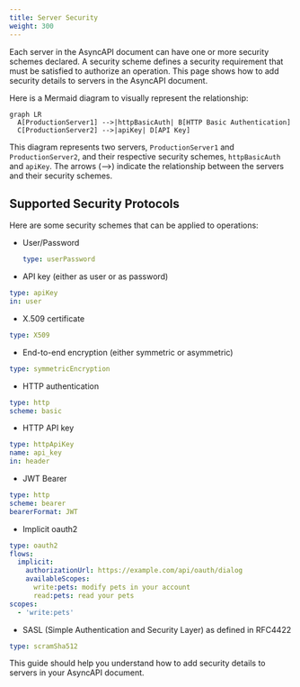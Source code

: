 ```yaml
---
title: Server Security 
weight: 300
---
```


Each server in the AsyncAPI document can have one or more security schemes declared. A security scheme defines a security requirement that must be satisfied to authorize an operation. This page shows how to add security details to servers in the AsyncAPI document.

Here is a Mermaid diagram to visually represent the relationship:

```mermaid
graph LR
  A[ProductionServer1] -->|httpBasicAuth| B[HTTP Basic Authentication]
  C[ProductionServer2] -->|apiKey| D[API Key]
```

This diagram represents two servers, `ProductionServer1` and `ProductionServer2`, and their respective security schemes, `httpBasicAuth` and `apiKey`. The arrows (-->) indicate the relationship between the servers and their security schemes.

## Supported Security Protocols

Here are some security schemes that can be applied to operations:

- User/Password
  
  ```yml
  type: userPassword
  ```

- API key (either as user or as password)

 ```yml
type: apiKey
in: user
  ```

- X.509 certificate
  
```yml
type: X509
```

- End-to-end encryption (either symmetric or asymmetric)
  
```yml
type: symmetricEncryption
```

- HTTP authentication

```yml
type: http
scheme: basic
```

- HTTP API key
  
```yml
type: httpApiKey
name: api_key
in: header
```

- JWT Bearer
  
```yml
type: http
scheme: bearer
bearerFormat: JWT
```

- Implicit oauth2
  
```yml
type: oauth2
flows:
  implicit:
    authorizationUrl: https://example.com/api/oauth/dialog
    availableScopes:
      write:pets: modify pets in your account
      read:pets: read your pets
scopes:
  - 'write:pets'
```

- SASL (Simple Authentication and Security Layer) as defined in RFC4422

```yml
type: scramSha512
```

This guide should help you understand how to add security details to servers in your AsyncAPI document.
